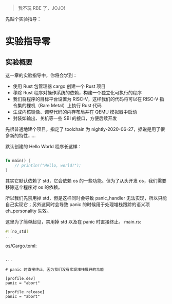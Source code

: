 > 我不玩 RBE 了，JOJO!

先贴个实验指导：

# 实验指导零

## 实验概要

这一章的实验指导中，你将会学到：

- 使用 Rust 包管理器 cargo 创建一个 Rust 项目
- 移除 Rust 程序对操作系统的依赖，构建一个独立化可执行的程序
- 我们将程序的目标平台设置为 RISC-V，这样我们的代码将可以在 RISC-V 指令集的裸机（Bare Metal）上执行 Rust 代码
- 生成内核镜像、调整代码的内存布局并在 QEMU 模拟器中启动
- 封装如输出、关机等一些 SBI 的接口，方便后续开发

先很普通地建个项目，指定了 toolchain 为 nightly-2020-06-27，据说是用了很多新的特性……

默认创建的 Hello World 程序长这样：

```rust

fn main() {
    // println!("Hello, world!");
}

```

其实它默认依赖了 std，它会依赖 os 的一些功能。但为了从头开发 os，我们需要移除这个程序对 os 的依赖。

所以我们先禁用掉 std，但是这样同时会导致 panic_handler 无法实现，所以只能自己实现它；另外这同时会导致 panic 的时候用于处理堆栈跟踪的语义项 eh_personality 失效。

这里为了简单起见，禁用掉 std 以及在 panic 时直接终止。
main.rs:

```rust
#![no_std]
...
```

os/Cargo.toml:

```

...

# panic 时直接终止，因为我们没有实现堆栈展开的功能

[profile.dev]
panic = "abort"

[profile.release]
panic = "abort"

```

```

```
